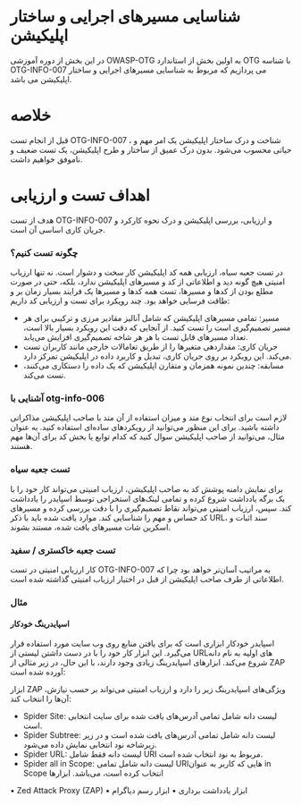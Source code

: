 # شناسایی مسیرهای اجرایی و ساختار اپلیکیشن

در این بخش از دوره آموزشی OWASP-OTG به اولین بخش از استاندارد OTG با شناسه OTG-INFO-007 می پردازیم که مربوط به شناسایی مسیرهای اجرایی و ساختار اپلیکیشن می باشد.

# خلاصه

قبل از انجام تست OTG-INFO-007 ، شناخت و درک ساختار اپلیکیشن یک امر مهم و حیاتی محسوب می‌شود. بدون درک عمیق از ساختار و طرح اپلیکیشن، یک تست ضعیف و ناموفق خواهیم داشت.
# اهداف تست و ارزیابی

هدف از تست OTG-INFO-007 و ارزیابی، بررسی اپلیکیشن و درک نحوه کارکرد و جریان کاری اساسی آن است.

### چگونه تست کنیم؟

در تست جعبه سیاه، ارزیابی همه کد اپلیکیشن کار سخت و دشوار است. نه تنها ارزیاب امنیتی هیچ گونه دید و اطلاعاتی از کد و مسیرهای اپلیکیشن ندارد، بلکه، حتی در صورت مطلع بودن از کدها و مسیرها، تست همه کدها و مسیرها یک فرایند بسیار زمان بر و طاقت فرسایی خواهد بود. چند رویکرد برای تست و ارزیابی کد داریم:

* مسیر: تمامی مسیرهای اپلیکیشن که شامل آنالیز مقادیر مرزی و ترکیبی برای هر مسیر تصمیم‌گیری است را تست کنید. از آنجایی که دقت این رویکرد بسیار بالا است، تعداد مسیرهای قابل تست با هر هر شاخه تصمیم‌گیری افزایش می‌یابد.
* جریان کاری: مقداردهی متغیرها را از طریق تعامالات خارجی مانند کاربران تست می‌کند. این رویکرد بر روی جریان کاری، تبدیل و کاربرد داده در اپلیکیشن تمرکز دارد.
* مسابقه: چندین نمونه همزمان و متقارن اپلیکیشن که یک داده را دستکاری می‌کنند، تست می‌کند.

### آشنایی با otg-info-006

لازم است برای انتخاب نوع متد و میزان استفاده از آن متد با صاحب اپلیکیشن مذاکراتی داشته باشید. برای این منظور می‌توانید از رویکردهای ساده‌ای استفاده کنید. به عنوان مثال، می‌توانید از صاحب اپلیکیشن سوال کنید که کدام توابع یا بخش کد برای آن‌ها مهم هستند.
### تست جعبه سیاه

برای نمایش دامنه پوشش کد به صاحب اپلیکیشن، ارزیاب امنیتی می‌تواند کار خود را با یک برگه یادداشت شروع کرده و تمامی لینک‌های استخراجی توسط اسپایدر را یادداشت کند. سپس، ارزیاب امنیتی می‌تواند نقاط تصمیم‌گیری را با دقت بررسی کرده و مسیرهای کد حساس و مهم را شناسایی کند. موارد یافت شده باید با ذکر URL، سند اثبات و اسکرین شات مسیرهای یافت‌ شده، مستند بشوند.
### تست جعبه خاکستری / سفید

کار ارزیابی امنیتی در تست OTG-INFO-007 به مراتیب آسان‌تر خواهد بود چرا که اطلاعاتی از طرف صاحب اپلیکیشن از قبل در اختیار ارزیاب امنیتی گذاشته شده است.

### مثال

#### اسپایدرینگ خودکار

اسپایدر خودکار ابزاری است که برای یافتن منابع روی وب سایت مورد استفاده قرار می‌گیرد. این ابزار کار خود را با در دست داشتن لیستی از URLهای اولیه به نام دانه شروع می‌کند. ابزارهای اسپایدرینگ زیادی وجود دارند، با این حال، در زیر مثالی از ZAP آورده شده است:

ابزار ZAP ویژگی‌های اسپایدرینگ زیر را دارد و ارزیاب امنیتی می‌تواند بر حسب نیازش، آن‌ها را انتخاب کند:

* Spider Site: لیست دانه شامل تمامی آدرس‌های یافت شده برای سایت انتخابی است.
* Spider Subtree: لیست دانه شامل تمامی آدرس‌های یافت شده است و در زیر زیرشاخه نود انتخابی نمایش داده می‌شود.
* Spider URL: لیست دانه فقط شامل URI مربوط به نود انتخاب شده است.
* Spider all in Scope: لیست دانه شامل تمامی URIهایی که کاربر به عنوان in Scope انتخاب کرده است، می‌باشد.
ابزارها

• Zed Attack Proxy (ZAP)
• ابزار یادداشت برداری
• ابزار رسم دیاگرام
